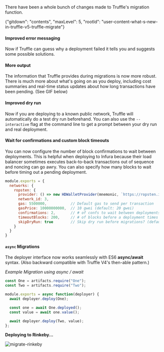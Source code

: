 There have been a whole bunch of changes made to Truffle's migration function.

{"gitdown": "contents", "maxLevel": 5, "rootId": "user-content-what-s-new-in-truffle-v5-truffle-migrate"}

#### Improved error messaging
Now if Truffle can guess why a deployment failed it tells you and suggests some possible solutions.

#### More output
The information that Truffle provides during migrations is now more robust.  There is much more about what's going on as you deploy, including cost summaries and real-time status updates about how long transactions have been pending. (See GIF below)

#### Improved dry run
Now if you are deploying to a known public network, Truffle will automatically do a test dry run beforehand.  You can also use the `--interactive` flag at the command line to get a prompt between your dry run and real deployment.

#### Wait for confirmations and custom block timeouts
You can now configure the number of block confirmations to wait between deployments. This is helpful when deploying to Infura because their load balancer sometimes executes back-to-back transactions out of sequence and noncing can go awry.
You can also specify how many blocks to wait before timing out a pending deployment.
```javascript
module.exports = {
  networks: {
    ropsten: {
      provider: () => new HDWalletProvider(mnemonic, `https://ropsten.infura.io`),
      network_id: 3,
      gas: 5500000,           // Default gas to send per transaction
      gasPrice: 10000000000,  // 10 gwei (default: 20 gwei)
      confirmations: 2,       // # of confs to wait between deployments. (default: 0)
      timeoutBlocks: 200,     // # of blocks before a deployment times out  (minimum/default: 50)
      skipDryRun: true        // Skip dry run before migrations? (default: false for public nets )
    }
  }
}
```

#### `async` Migrations
The deployer interface now works seamlessly with ES6 **async/await** syntax. (Also backward compatible with Truffle V4's then-able pattern.)

*Example Migration using async / await*
```javascript
const One = artifacts.require("One");
const Two = artifacts.require("Two");

module.exports = async function(deployer) {
  await deployer.deploy(One);

  const one = await One.deployed();
  const value = await one.value();

  await deployer.deploy(Two, value);
};
```
**Deploying to Rinkeby...**

![migrate-rinkeby](https://user-images.githubusercontent.com/7332026/43867960-3499922c-9b20-11e8-8553-589308a6cd61.gif)
